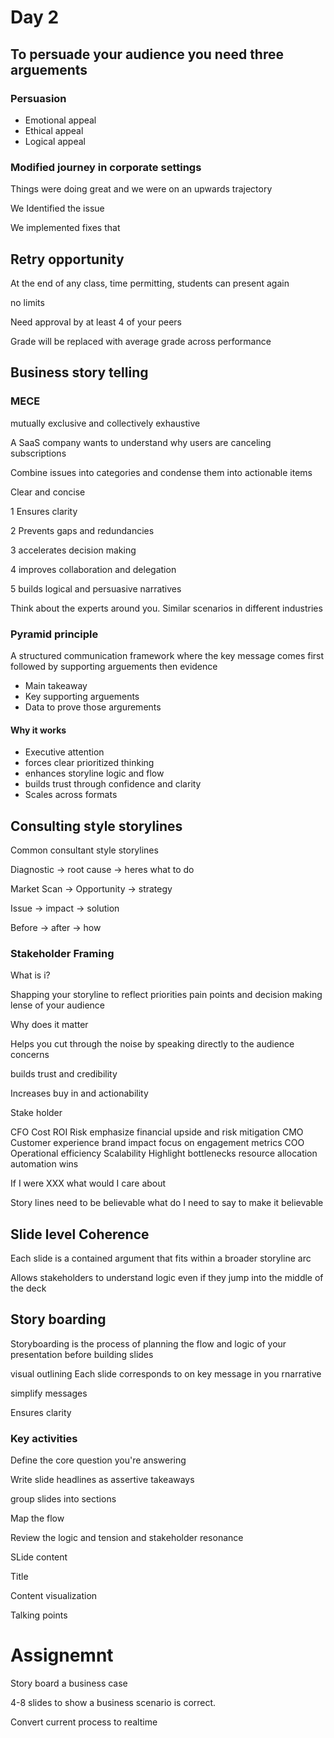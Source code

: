 # Day 2

## To persuade your audience you need three arguements

### Persuasion

- Emotional appeal
- Ethical appeal
- Logical appeal

### Modified journey in corporate settings


Things were doing great and we were on an upwards trajectory

We Identified the issue

We implemented fixes that 

## Retry opportunity

At the end of any class, time permitting, students can present again

no limits

Need approval by at least 4 of your peers

Grade will be replaced with average grade across performance

## Business story telling

### MECE

mutually exclusive and collectively exhaustive

A SaaS company wants to understand why users are canceling subscriptions

Combine issues into categories and condense them into actionable items

Clear and concise

1 Ensures clarity

2 Prevents gaps and redundancies

3 accelerates decision making

4 improves collaboration and delegation

5 builds logical and persuasive narratives

Think about the experts around you. Similar scenarios in different industries

### Pyramid principle

A structured communication framework where the key message comes first followed by supporting arguements then evidence

- Main takeaway
- Key supporting arguements
- Data to prove those argurements

#### Why it works

- Executive attention
- forces clear prioritized thinking
- enhances storyline logic and flow
- builds trust through confidence and clarity
- Scales across formats

## Consulting style storylines

Common consultant style storylines

Diagnostic -> root cause -> heres what to do

Market Scan -> Opportunity -> strategy

Issue -> impact -> solution

Before -> after -> how


### Stakeholder Framing

What is i?

Shapping your storyline to reflect priorities pain points and decision making lense of your audience

Why does it matter

Helps you cut through the noise by speaking directly to the audience concerns

builds trust and credibility

Increases buy in and actionability

Stake holder

CFO Cost ROI Risk emphasize financial upside and risk mitigation
CMO Customer experience brand impact focus on engagement metrics
COO Operational efficiency Scalability Highlight bottlenecks resource allocation automation wins

If I were XXX what would I care about

Story lines need to be believable what do I need to say to make it believable

## Slide level Coherence

Each slide is a contained argument that fits within a broader storyline arc

Allows stakeholders to understand logic even if they jump into the middle of the deck

## Story boarding

Storyboarding is the process of planning the flow and logic of your presentation before building slides

visual outlining
Each slide corresponds to on key message in you rnarrative

simplify messages

Ensures clarity

### Key activities

Define the core question you're answering

Write slide headlines as assertive takeaways

group slides into sections

Map the flow

Review the logic and tension and stakeholder resonance

SLide content

Title

Content visualization

Talking points

# Assignemnt

Story board a business case

4-8 slides to show a business scenario is correct.

Convert current process to realtime